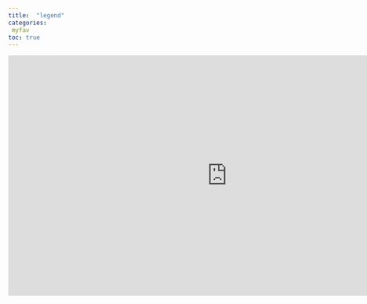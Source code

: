 ```yaml
---
title:  "legend"
categories:
 myfav
toc: true
---
```


<iframe width="891" height="490" src="https://www.youtube.com/embed/Edc2yVHRHiQ" frameborder="0" allow="accelerometer; autoplay; encrypted-media; gyroscope; picture-in-picture" allowfullscreen></iframe>
